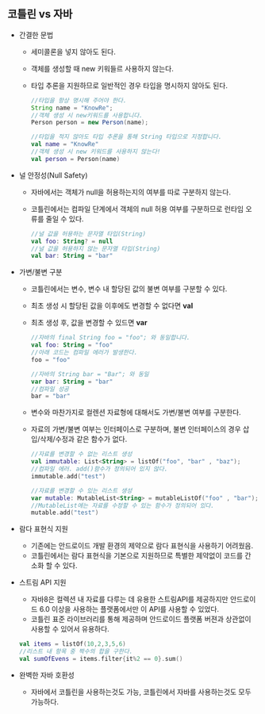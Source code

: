 ## 코틀린 vs 자바

+ 간결한 문법

  - 세미콜론을 넣지 않아도 된다.

  - 객체를 생성할 때 new 키워들르 사용하지 않는다.

  - 타입 추론을 지원하므로 일반적인 경우 타입을 명시하지 않아도 된다.

    ```java
    //타입을 항상 명시해 주어야 한다.
    String name = "KnowRe";
    //객체 생성 시 new키워드를 사용합니다.
    Person person = new Person(name);
    ```

    ```kotlin
    //타입을 적지 않아도 타입 추론을 통해 String 타입으로 지정합니다.
    val name = "KnowRe"
    //객체 생성 시 new 키워드를 사용하지 않는다!
    val person = Person(name)
    ```

+ 널 안정성(Null Safety)

  + 자바에서는 객체가 null을 허용하는지의 여부를 따로 구분하지 않는다.

  + 코틀린에서는 컴파일 단계에서 객체의 null 허용 여부를 구분하므로 런타임 오류를 줄일 수 있다.

    ```kotlin
    //널 값을 허용하는 문자열 타입(String)
    val foo: String? = null 
    //널 값을 허용하지 않는 문자열 타입(String)
    val bar: String = "bar"
    ```

+ 가변/불변 구분

  + 코틀린에서는 변수, 변수 내 할당된 값의 불변 여부를 구분할 수 있다.

  + 최초 생성 시 할당된 값을 이후에도 변경할 수 없다면 **val**

  + 최초 생성 후, 값을 변경할 수 있드면 **var** 

    ```kotlin
    //자바의 final String foo = "foo"; 와 동일합니다.
    val foo: String = "foo"
    //아래 코드는 컴파일 에러가 발생한다.
    foo = "foo"
    
    //자바의 String bar = "Bar"; 와 동일
    var bar: String = "bar"
    //컴파일 성공
    bar = "bar"	
    ```

  + 변수와 마찬가지로 컬렌션 자료형에 대해서도 가변/불변 여부를 구분한다. 

  + 자료의 가변/불변 여부는 인터페이스로 구분하며, 불변 인터페이스의 경우 삽입/삭제/수정과 같은 함수가 없다.

    ```kotlin
    //자료를 변경할 수 없는 리스트 생성
    val immutable: List<String> = listOf("foo", "bar" , "baz");
    //컴파일 에러. add()함수가 정의되어 있지 않다.
    immutable.add("test")
    
    //자료를 변경할 수 있는 리스트 생성
    var mutable: MutableList<String> = mutableListOf("foo" , "bar");
    //MutableList에는 자료를 수정할 수 있는 함수가 정의되어 있다.
    mutable.add("test")
    ```

+ 람다 표현식 지원

  + 기존에는 안드로이드 개발 환경의 제약으로 람다 표현식을 사용하기 어려웠음.
  + 코틀린에서는 람다 표현식을 기본으로 지원하므로 특별한 제약없이 코드를 간소화 할 수 있다.

+ 스트림 API 지원

  + 자바8은 컬렉션 내 자료를 다루는 데 유용한 스트림API를 제공하지만 안드로이드 6.0 이상을 사용하는 플랫폼에서만 이 API를 사용할 수 있었다.
  + 코틀린 표준 라이브러리를 통해 제공하며 안드로이드 플랫폼 버젼과 상관없이 사용할 수 있어서 유용하다.

  ```kotlin
  val items = listOf(10,2,3,5,6)
  //리스트 내 항목 중 짝수의 합을 구한다.
  val sumOfEvens = items.filter{it%2 == 0}.sum()
  ```

+ 완벽한 자바 호환성

  + 자바에서 코틀린을 사용하는것도 가능, 코틀린에서 자바를 사용하는것도 모두 가능하다.
